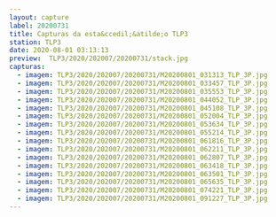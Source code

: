 ```yaml
---
layout: capture
label: 20200731
title: Capturas da esta&ccedil;&atilde;o TLP3
station: TLP3
date: 2020-08-01 03:13:13
preview:  TLP3/2020/202007/20200731/stack.jpg
capturas:
  - imagem: TLP3/2020/202007/20200731/M20200801_031313_TLP_3P.jpg
  - imagem: TLP3/2020/202007/20200731/M20200801_033457_TLP_3P.jpg
  - imagem: TLP3/2020/202007/20200731/M20200801_035553_TLP_3P.jpg
  - imagem: TLP3/2020/202007/20200731/M20200801_044052_TLP_3P.jpg
  - imagem: TLP3/2020/202007/20200731/M20200801_045108_TLP_3P.jpg
  - imagem: TLP3/2020/202007/20200731/M20200801_052004_TLP_3P.jpg
  - imagem: TLP3/2020/202007/20200731/M20200801_053634_TLP_3P.jpg
  - imagem: TLP3/2020/202007/20200731/M20200801_055214_TLP_3P.jpg
  - imagem: TLP3/2020/202007/20200731/M20200801_061816_TLP_3P.jpg
  - imagem: TLP3/2020/202007/20200731/M20200801_062211_TLP_3P.jpg
  - imagem: TLP3/2020/202007/20200731/M20200801_062807_TLP_3P.jpg
  - imagem: TLP3/2020/202007/20200731/M20200801_063418_TLP_3P.jpg
  - imagem: TLP3/2020/202007/20200731/M20200801_063501_TLP_3P.jpg
  - imagem: TLP3/2020/202007/20200731/M20200801_065635_TLP_3P.jpg
  - imagem: TLP3/2020/202007/20200731/M20200801_074221_TLP_3P.jpg
  - imagem: TLP3/2020/202007/20200731/M20200801_091227_TLP_3P.jpg
---
```

